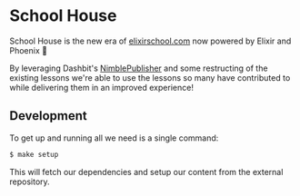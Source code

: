 # School House

School House is the new era of [elixirschool.com](https://elixirschool.com) now powered by Elixir and Phoenix :tada:

By leveraging Dashbit's [NimblePublisher](https://github.com/dashbitco/nimble_publisher) and some restructing of the existing lessons we're able to use the lessons so many have contributed to while delivering them in an improved experience!

## Development

To get up and running all we need is a single command:

```elixir
$ make setup
```

This will fetch our dependencies and setup our content from the external repository.
